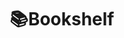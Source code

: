 ---
home: true
layout: BlogHome
title: 📚Bookshelf
icon: home
heroImage: https://avatars.githubusercontent.com/u/6296241?v=4
heroText: 📚Bookshelf
tagline: Pool of articles from web crawling
heroFullScreen: true
bgImage: https://github.com/chanhi2000/chanhi2000/raw/main/imgs/coderman.gif
projects:
  - icon: fas fa-wind
    name: Home
    link: https://chanhi2000.github.io
  - icon: fas fa-school
    name: 🥁Crashcourse
    link: https://chanhi2000.github.io/crashcourse/
  - icon: fas fa-rss
    name: News
    desc: My Daily News Collections
    link: /news.md
  - icon: https://hackingwithswift.com/favicon.svg
    name: hackingwithswift.com
    desc: "Hacking with Swift – learn to code iPhone and iPad apps with free Swift tutorials"
    link: /hackingwithswift.com/README.md
  - icon: https://cdn.freecodecamp.org/universal/favicons/favicon.ico
    name: freecodecamp.org
    desc: "freeCodeCamp Programming Tutorials: Python, JavaScript, Git & More"
    link: /freecodecamp.org/README.md
  - icon: https://kodeco.com/favicon.ico
    name: kodeco.com
    desc: "Kodeco | Learn iOS, Android & Flutter"
    link: /kodeco.com/README.md
  - icon: https://blog.kotzilla.io/hubfs/favicon.png
    name: blog.kotzilla.io
    desc: "Blog - Koin - Cloud-Inject.io"
    link: /blog.kotzilla.io/README.md
  - icon: https://kt.academy/logo.png
    name: kt.academy
    desc: "Kt. Academy"
    link: /kt.academy/README.md
  - icon: https://droidcon.com/wp-content/uploads/2021/07/favicon-300x300.png
    name: droidcon.com
    desc: "Android Community on a Global Scale - droidcon"
    link: /droidcon.com/README.md
  - icon: https://outcomeschool.com/static/favicons/apple-touch-icon.png
    name: outcomeschool.com
    desc: "Outcome School | Get High Paying Tech Job"
    link: /outcomeschool.com/README.md
  - icon: https://frontendmasters.com/favicon.ico
    name: frontendmasters.com
    desc: "Learn JavaScript, React, and TypeScript to Node.js, Fullstack, and Backend | Frontend Masters"
    link: /frontendmasters.com/README.md
  - icon: https://css-tricks.com/favicon.svg
    name: css-tricks.com
    desc: "CSS-Tricks - A Website About Making Websites"
    link: /css-tricks.com/README.md
  - icon: https://smashingmagazine.com/images/favicon/favicon.svg
    name: smashingmagazine.com
    desc: "Smashing Magazine — For Web Designers And Developers"
    link: /smashingmagazine.com/README.md
  - icon: /assets/image/blog.logrocket.com/favicon.png
    name: blog.logrocket.com
    desc: "LogRocket Blog - Resources to Help Product Teams Ship Amazing Digital Experiences"
    link: /blog.logrocket.com/README.md
  - icon: https://realpython.com/static/favicon.68cbf4197b0c.png
    name: realpython.com
    desc: "Learn Python online: Python tutorials for developers of all skill levels, Python books and courses, Python news, code examples, articles, and more."
    link: /realpython.com/README.md
  - icon: https://digitalocean.com/_next/static/media/favicon.594d6067.ico
    name: digitalocean.com
    desc: "DigitalOcean | Cloud Infrastructure for Developers"
    link: /digitalocean.com/README.md
  - icon: https://docker.com/app/uploads/2024/02/cropped-docker-logo-favicon-192x192.png
    name: docker.com
    desc: "Docker Blog | Docker"
    link: /docker.com/README.md
  - icon: https://tecmint.com/wp-content/uploads/2020/07/favicon.ico
    name: tecmint.com
    desc: "Tecmint: Linux Howtos, Tutorials & Guides"
    link: /tecmint.com/README.md
  - icon: https://static.learnk8s.io/f7e5160d4744cf05c46161170b5c11c9.svg
    name: learnk8s.io
    desc: "Learnk8s — the Kubernetes training company"
    link: /learnk8s.io/README.md
  - icon: /assets/image/antonioleiva.com/favicon.png
    name: antonioleiva.com
    desc: "Antonio Leiva - Android & Kotlin GDE | JetBrains Training Partner"
    link: /antonioleiva.com/README.md
  - icon: https://johnnyreilly.com/favicon.ico
    name: johnnyreilly.com
    desc: "johnnyreilly | johnnyreilly"
    link: /johnnyreilly.com/README.md
  - icon: /assets/image/code-maze.com/favicon.png
    name: code-maze.com
    desc: "Code Maze - C#, .NET and Web Development Tutorials"
    link: /code-maze.com/README.md
  - icon: 'https://milanjovanovic.tech/profile_favicon.png'
    name: 'milanjovanovic.tech'
    desc: 'Milan Jovanović | Helping You Become a Better .NET Engineer'
    link: '/milanjovanovic.tech/README.md'
  - icon: 'https://cdn.shopify.com/static/shopify-favicon.png'
    name: 'shopify.engineering'
    desc: 'Work with us | Shopify Engineering - Shopify'
    link: '/shopify.engineering/README.md'
  - icon: 'https://devtoolstips.org/assets/favicon.ico'
    name: 'devtoolstips.org'
    desc: 'DevTools Tips'
    link: '/devtoolstips.org/README.md'
  - icon: 'https://piccalil.li/favicons/apple-touch-icon.png'
    name: 'piccalil.li'
    desc: 'Piccalilli - level up your front-end development skills'
    link: '/piccalil.li/README.md'
  - icon: 'https://sitepoint.com/favicons/512x512.png'
    name: 'sitepoint.com'
    desc: 'Learn Web Design & Development with SitePoint tutorials, courses and books - HTML5, CSS3, JavaScript, PHP, mobile app development, Responsive Web Design'
    link: '/sitepoint.com/README.md'
  - icon: '/assets/image/event-driven.io/favicon.jfif'
    name: 'event-driven.io'
    desc: 'Event-Driven by Oskar Dudycz'
    link: '/event-driven.io/README.md'
  - icon: 'https://substack-post-media.s3.amazonaws.com/public/images/2ea54e25-eaa6-4630-bfc0-10b8cfdce894/apple-touch-icon-1024x1024.png'
    name: 'packagemain.tech'
    desc: "Welcome to packagemain.tech, your one-stop shop for mastering Backend, Cloud, Kubernetes, Microservices, APIs, and more. We'll provide you with hands-on, practical and real-world tutorials that you can use to build your software development skills."
  - icon: 'https://cdn-images-1.medium.com/v2/resize:fill:128:128/1*VzTUkfeGymHP4Bvav-T-lA.png'
    name: 'towardsdatascience.com'
    desc: 'Your home for data science. A Medium publication sharing concepts, ideas and codes.'
    link: '/towardsdatascience.com/README.md'
  - icon: 'fas fa-globe'
    name: 'douggregor.net'
    desc: 'Musings on programming languages and compilers.'
    link: '/douggregor.net/README.md'
  - icon: '/assets/image/d2.naver.com/favicon.ico'
    name: 'd2.naver.com'
    desc: 'Naver D2'
    link: '/d2.naver.com/README.md'
  - icon: 'https://www.kakaocorp.com/page/favicon.ico'
    name: 'tech.kakao.com'
    desc: '미래의 문턱을 낮추는 기술'
    link: '/tech.kakao.com/README.md'
  - icon: 'https://tech.kakaopay.com/favicon.ico'
    name: 'tech.kakaopay.com'
    desc: '기술과 경험을 함께 공유합니다.'
    link: '/tech.kakaopay.com/README.md'
  - icon: 'https://fe-developers.kakaoent.com/favicon-32x32.png?v=44803cb16c1e2debd3984cf2e8cb2ded'
    name: 'fe-developers.kakaoent.com'
    desc: '카카오 엔터테인먼트 프론트엔드 개발팀이 관심있는 기술의 경험과 노하우를 공유합니다.'
    link: '/fe-developers.kakaoent.com/README.md'
  - icon: https://yozm.wishket.com/favicon.ico
    name: yozm.wishket.com
    desc: "요즘 사람들의 IT 매거진, 요즘IT"
    link: /yozm.wishket.com/README.md
  - icon: https://popit.kr/wp-content/uploads/2016/08/favicon_32x32.png
    name: popit.kr
    desc: "전문 지식 공유를 위한 팀블로그"
    link: /popit.kr/README.md
  - icon: https://devkuma.com/favicons/favicon.ico
    name: devkuma.com
    desc: "데브쿠마는 프로그래밍 개발에 대한 지식을 공유합니다."
    link: /devkuma.com/README.md
  - icon: https://blog.gangnamunni.com/favicon.ico
    name: blog.gangnamunni.com
    desc: "데브쿠마는 프로그래밍 개발에 대한 지식을 공유합니다."
    link: /blog.gangnamunni.com/README.md
  - icon: https://codingeverybody.kr/wp-content/uploads/cropped-favicon-origin-192x192.png
    name: codingeverybody.kr
    desc: "코딩에브리바디는 HTML, CSS, JAVASCRIPT, PHP, PYTHON, SQL, C++ 등 모든 사람을 위한 코딩 학습서입니다."
    link: /codingeverybody.kr/README.md
footerHtml: true
footer: <i>__VERSION__</i><br/><br/>MIT Licensed<br/>Copyright © 2022-present <a target="_blank" href="https://github.com/chanhi2000">Chan Hee Lee</a>

copyright: false
---